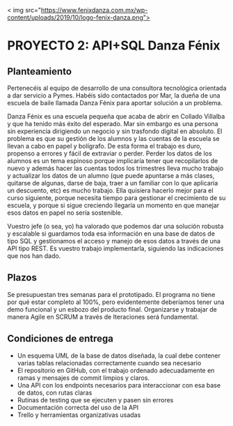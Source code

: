 < img src="https://www.fenixdanza.com.mx/wp-content/uploads/2019/10/logo-fenix-danza.png">

<h1>PROYECTO 2: API+SQL Danza Fénix</h1>

<h2>Planteamiento</h2>

Pertenecéis al equipo de desarrollo de una consultora tecnológica orientada a dar servicio a Pymes. Habéis sido contactados por Mar, la dueña de una escuela de baile llamada Danza Fénix para aportar solución a un problema. 

Danza Fénix es una escuela pequeña que acaba de abrir en Collado Villalba y que ha tenido más éxito del esperado. Mar sin embargo es una persona sin experiencia dirigiendo un negocio y sin trasfondo digital en absoluto. El problema es que su gestión de los alumnos y las cuentas de la escuela se llevan a cabo en papel y bolígrafo. De esta forma el trabajo es duro, propenso a errores y fácil de extraviar o perder. Perder los datos de los alumnos es un tema espinoso porque implicaría tener que recopilarlos de nuevo y además hacer las cuentas todos los trimestres lleva mucho trabajo y actualizar los datos de un alumno (que puede apuntarse a más clases, quitarse de algunas, darse de baja, traer a un familiar con lo que aplicaría un descuento, etc) es mucho trabajo. Ella quisiera hacerlo mejor para el curso siguiente, porque necesita tiempo para gestionar el crecimiento de su escuela, y porque si sigue creciendo llegaría un momento en que manejar esos datos en papel no sería sostenible.

Vuestro jefe (o sea, yo) ha valorado que podemos dar una solución robusta y escalable si guardamos toda esa información en una base de datos de tipo SQL y gestionamos el acceso y manejo de esos datos a través de una API tipo REST. Es vuestro trabajo implementarla, siguiendo las indicaciones que nos han dado.

<h2>Plazos</h2>

Se presupuestan tres semanas para el prototipado. El programa no tiene por qué estar completo al 100%, pero evidentemente deberíamos tener una demo funcional y un esbozo del producto final. Organizarse y trabajar de manera Agile en SCRUM a través de Iteraciones será fundamental.



<h2>Condiciones de entrega</h2>

<ul>
 <li>Un esquema UML de la base de datos diseñada, la cual debe contener varias tablas relacionadas correctamente cuando sea necesario</li>
 <li>El repositorio en GitHub, con el trabajo ordenado adecuadamente en ramas y mensajes de commit limpios y claros.</li> 
 <li>Una API con los endpoints necesarios para interaccionar con esa base de datos, con rutas claras</li> 
 <li>Rutinas de testing que se ejecuten y pasen sin errores</li>
 <li>Documentación correcta del uso de la API</li>
 <li>Trello y herramientas organizativas usadas</li>
</ul>
 
